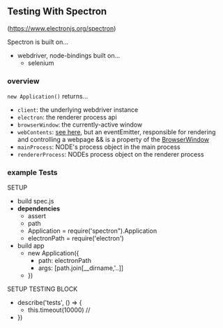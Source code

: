 
## Testing With Spectron
(https://www.electronjs.org/spectron)

Spectron is built on...
- webdriver, node-bindings built on...
  - selenium

### overview
```new Application()``` returns...
- ```client```: the underlying webdriver instance
- ```electron```: the renderer process api
- ```browserWindow```: the currently-active window
- ```webContents```: [see here](https://www.electronjs.org/docs/api/web-contents), but an eventEmitter, responsible for rendering and controlling a webpage && is a property of the [BrowserWindow](https://www.electronjs.org/docs/api/browser-window)
- ```mainProcess```: NODE's process object in the main process
- ```rendererProcess```: NODEs process object on the renderer process

### example Tests
SETUP
- build spec.js
- **dependencies**
	- assert
	- path
	- Application = require('spectron").Application
	- electronPath = require('electron')
- build app
	- new Application({
		- path: electronPath
		- args: [path.join[__dirname,'..]]
	- })

SETUP TESTING BLOCK
- describe('tests', () => {
	- this.timeout(10000) //
- })